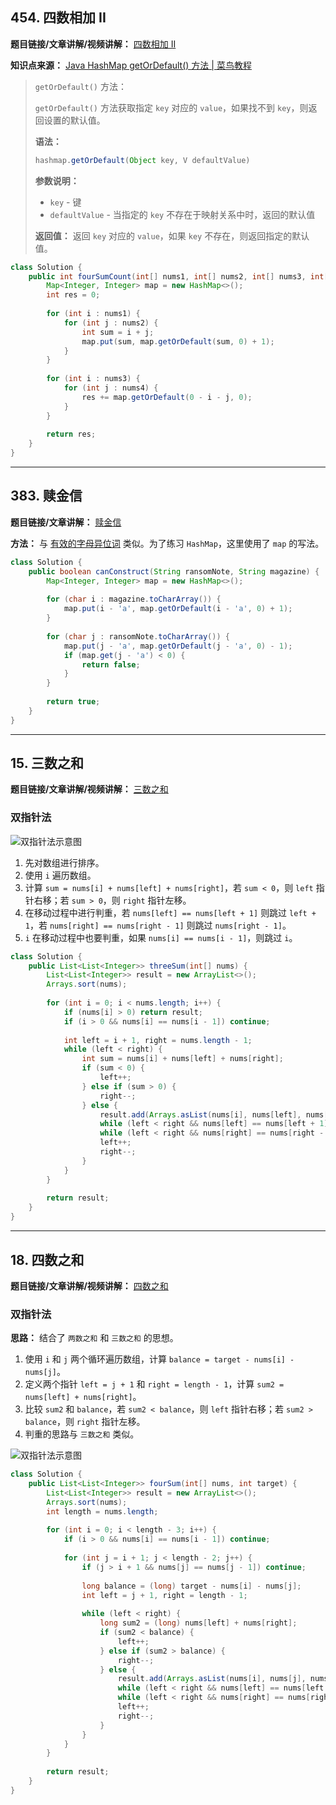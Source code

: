 ## 454. 四数相加 II

**题目链接/文章讲解/视频讲解：** [四数相加 II](https://programmercarl.com/0454.%E5%9B%9B%E6%95%B0%E7%9B%B8%E5%8A%A0II.html)

**知识点来源：** [Java HashMap getOrDefault() 方法 | 菜鸟教程](https://www.runoob.com/java/java-hashmap-getordefault.html)

> `getOrDefault()` 方法：
> 
> `getOrDefault()` 方法获取指定 `key` 对应的 `value`，如果找不到 `key`，则返回设置的默认值。
> 
> **语法：**
> ```java
> hashmap.getOrDefault(Object key, V defaultValue)
> ```
> 
> **参数说明：**
> - `key` - 键
> - `defaultValue` - 当指定的 `key` 不存在于映射关系中时，返回的默认值
> 
> **返回值：**
> 返回 `key` 对应的 `value`，如果 `key` 不存在，则返回指定的默认值。

```java
class Solution {
    public int fourSumCount(int[] nums1, int[] nums2, int[] nums3, int[] nums4) {
        Map<Integer, Integer> map = new HashMap<>();
        int res = 0;
        
        for (int i : nums1) {
            for (int j : nums2) {
                int sum = i + j;
                map.put(sum, map.getOrDefault(sum, 0) + 1);
            }
        }
        
        for (int i : nums3) {
            for (int j : nums4) {
                res += map.getOrDefault(0 - i - j, 0);
            }
        }
        
        return res;
    }
}
```

---

## 383. 赎金信

**题目链接/文章讲解：** [赎金信](https://programmercarl.com/0383.%E8%B5%8E%E9%87%91%E4%BF%A1.html)

**方法：** 与 [有效的字母异位词](https://programmercarl.com/0242.%E6%9C%89%E6%95%88%E7%9A%84%E5%AD%97%E6%AF%8D%E5%BC%82%E4%BD%8D%E8%AF%8D.html) 类似。为了练习 `HashMap`，这里使用了 `map` 的写法。

```java
class Solution {
    public boolean canConstruct(String ransomNote, String magazine) {
        Map<Integer, Integer> map = new HashMap<>();
        
        for (char i : magazine.toCharArray()) {
            map.put(i - 'a', map.getOrDefault(i - 'a', 0) + 1);
        }
        
        for (char j : ransomNote.toCharArray()) {
            map.put(j - 'a', map.getOrDefault(j - 'a', 0) - 1);
            if (map.get(j - 'a') < 0) {
                return false;
            }
        }
        
        return true;
    }
}
```

---

## 15. 三数之和

**题目链接/文章讲解/视频讲解：** [三数之和](https://programmercarl.com/0015.%E4%B8%89%E6%95%B0%E4%B9%8B%E5%92%8C.html)

### 双指针法

![双指针法示意图](https://cdn.nlark.com/yuque/0/2024/png/32698236/1725539460935-47ee4276-b155-4cb0-91fe-9b23209356a6.png)

1. 先对数组进行排序。
2. 使用 `i` 遍历数组。
3. 计算 `sum = nums[i] + nums[left] + nums[right]`，若 `sum < 0`，则 `left` 指针右移；若 `sum > 0`，则 `right` 指针左移。
4. 在移动过程中进行判重，若 `nums[left] == nums[left + 1]` 则跳过 `left + 1`，若 `nums[right] == nums[right - 1]` 则跳过 `nums[right - 1]`。
5. `i` 在移动过程中也要判重，如果 `nums[i] == nums[i - 1]`，则跳过 `i`。

```java
class Solution {
    public List<List<Integer>> threeSum(int[] nums) {
        List<List<Integer>> result = new ArrayList<>();
        Arrays.sort(nums);
        
        for (int i = 0; i < nums.length; i++) {
            if (nums[i] > 0) return result;
            if (i > 0 && nums[i] == nums[i - 1]) continue;
            
            int left = i + 1, right = nums.length - 1;
            while (left < right) {
                int sum = nums[i] + nums[left] + nums[right];
                if (sum < 0) {
                    left++;
                } else if (sum > 0) {
                    right--;
                } else {
                    result.add(Arrays.asList(nums[i], nums[left], nums[right]));
                    while (left < right && nums[left] == nums[left + 1]) left++;
                    while (left < right && nums[right] == nums[right - 1]) right--;
                    left++;
                    right--;
                }
            }
        }
        
        return result;
    }
}
```

---

## 18. 四数之和

**题目链接/文章讲解/视频讲解：** [四数之和](https://programmercarl.com/0018.%E5%9B%9B%E6%95%B0%E4%B9%8B%E5%92%8C.html)

### 双指针法

**思路：** 结合了 `两数之和` 和 `三数之和` 的思想。

1. 使用 `i` 和 `j` 两个循环遍历数组，计算 `balance = target - nums[i] - nums[j]`。
2. 定义两个指针 `left = j + 1` 和 `right = length - 1`，计算 `sum2 = nums[left] + nums[right]`。
3. 比较 `sum2` 和 `balance`，若 `sum2 < balance`，则 `left` 指针右移；若 `sum2 > balance`，则 `right` 指针左移。
4. 判重的思路与 `三数之和` 类似。

![双指针法示意图](https://cdn.nlark.com/yuque/0/2024/png/32698236/1725540486766-e05786b6-b1cb-486a-9f31-82f819f1f82e.png)

```java
class Solution {
    public List<List<Integer>> fourSum(int[] nums, int target) {
        List<List<Integer>> result = new ArrayList<>();
        Arrays.sort(nums);
        int length = nums.length;
        
        for (int i = 0; i < length - 3; i++) {
            if (i > 0 && nums[i] == nums[i - 1]) continue;
            
            for (int j = i + 1; j < length - 2; j++) {
                if (j > i + 1 && nums[j] == nums[j - 1]) continue;
                
                long balance = (long) target - nums[i] - nums[j];
                int left = j + 1, right = length - 1;
                
                while (left < right) {
                    long sum2 = (long) nums[left] + nums[right];
                    if (sum2 < balance) {
                        left++;
                    } else if (sum2 > balance) {
                        right--;
                    } else {
                        result.add(Arrays.asList(nums[i], nums[j], nums[left], nums[right]));
                        while (left < right && nums[left] == nums[left + 1]) left++;
                        while (left < right && nums[right] == nums[right - 1]) right--;
                        left++;
                        right--;
                    }
                }
            }
        }
        
        return result;
    }
}
```